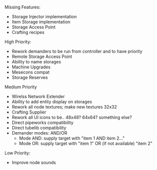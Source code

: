 Missing Features:
- Storage Injector implementation
- Item Storage implementation
- Storage Access Point
- Crafting recipes

High Priority:
- Rework demanders to be run from controller and to have priority
- Remote Storage Access Point
- Ability to name storages
- Machine Upgrades
- Mesecons compat
- Storage Reserves

Medium Priority
- Wirelss Network Extender
- Ability to add entity display on storages
- Rework all node textures; make new textures 32x32
- Crafting Supplier
- Rework all UI icons to be.. 48x48? 64x64? something else?
- Direct pipeworks compatibility
- Direct tubelib compatibility
- Demander modes: AND/OR 
  - Mode AND: supply target with "item 1 AND item 2..."
  - Mode OR: supply target with "item 1" OR (if not available) "item 2"

Low Priority:
- Improve node sounds
